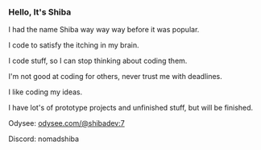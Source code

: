 ### Hello, It's Shiba

I had the name Shiba way way way before it was popular. 

I code to satisfy the itching in my brain.

I code stuff, so I can stop thinking about coding them.

I'm not good at coding for others, never trust me with deadlines.

I like coding my ideas.

I have lot's of prototype projects and unfinished stuff, but will be finished.

Odysee: [odysee.com/@shibadev:7](https://odysee.com/@shibadev:7)

Discord: nomadshiba

